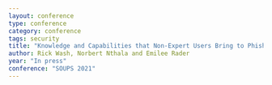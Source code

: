 ```yaml
---
layout: conference
type: conference
category: conference
tags: security
title: "Knowledge and Capabilities that Non-Expert Users Bring to Phishing Detection"
author: Rick Wash, Norbert Nthala and Emilee Rader
year: "In press"
conference: "SOUPS 2021"
---
```


<!--
abstract: yes
file: 
link: 
osf: "https://osf.io/82sd9/"
-->

